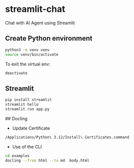 # streamlit-chat
Chat with AI Agent using Streamlit



## Create Python environment

```bash
python3 -m venv venv
source venv/bin/activate
```
To exit the virtual env:
```bash
deactivate
```

## Streamlit
```bash
pip install streamlit
streamlit hello
streamlit run app.py
```

## Docling

- Update Certificate

```bash
/Applications/Python\ 3.12/Install\ Certificates.command
```

- Use of the CLI

```bash
cd examples
docling --from html --to md  body.html
```